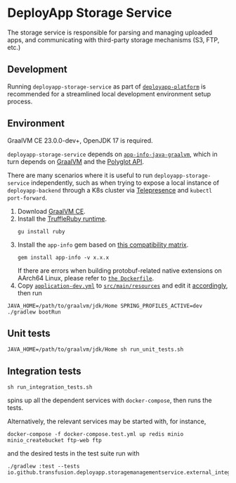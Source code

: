 # DeployApp Storage Service

The storage service is responsible for parsing and managing uploaded apps, and communicating with third-party storage mechanisms (S3, FTP, etc.)

## Development
Running `deployapp-storage-service` as part of [`deployapp-platform`](https://github.com/Transfusion/deployapp-platform#running-development) is recommended for a streamlined local development environment setup process.

## Environment
GraalVM CE 23.0.0-dev+, OpenJDK 17 is required.

`deployapp-storage-service` depends on [`app-info-java-graalvm`](https://github.com/Transfusion/app-info-java-graalvm), which in turn depends on [GraalVM](https://www.graalvm.org/) and the [Polyglot API](https://www.graalvm.org/22.0/reference-manual/ruby/Polyglot/).

There are many scenarios where it is useful to run `deployapp-storage-service` independently, such as when trying to expose a local instance of `deployapp-backend` through a K8s cluster via [Telepresence](https://www.telepresence.io/) and `kubectl port-forward`.

1. Download [GraalVM CE](https://www.graalvm.org/downloads/).
2. Install the [TruffleRuby runtime](https://www.graalvm.org/latest/reference-manual/ruby/InstallingGraalVM/).
    ```
    gu install ruby
    ```
3. Install the `app-info` gem based on [this compatibility matrix](https://github.com/Transfusion/app-info-java-graalvm#version-support).  
    ```
    gem install app-info -v x.x.x
    ```
    If there are errors when building protobuf-related native extensions on AArch64 Linux, please refer to [`the Dockerfile`](https://github.com/Transfusion/deployapp-storage-service/blob/main/Dockerfile).
4. Copy [`application-dev.yml`](https://github.com/Transfusion/deployapp-platform/blob/dev/deployapp-storage-service-config/application-dev.yml) to [`src/main/resources`](https://github.com/Transfusion/deployapp-storage-service/tree/main/src/main/resources) and edit it [accordingly](https://github.com/Transfusion/deployapp-platform#running-development), then run

```shell
JAVA_HOME=/path/to/graalvm/jdk/Home SPRING_PROFILES_ACTIVE=dev ./gradlew bootRun
```

## Unit tests
```shell
JAVA_HOME=/path/to/graalvm/jdk/Home sh run_unit_tests.sh
```

## Integration tests

```shell
sh run_integration_tests.sh
```
spins up all the dependent services with `docker-compose`, then runs the tests.

Alternatively, the relevant services may be started with, for instance,
```shell
docker-compose -f docker-compose.test.yml up redis minio minio_createbucket ftp-web ftp
```
and the desired tests in the test suite run with
```shell
./gradlew :test --tests io.github.transfusion.deployapp.storagemanagementservice.external_integration.*
```
